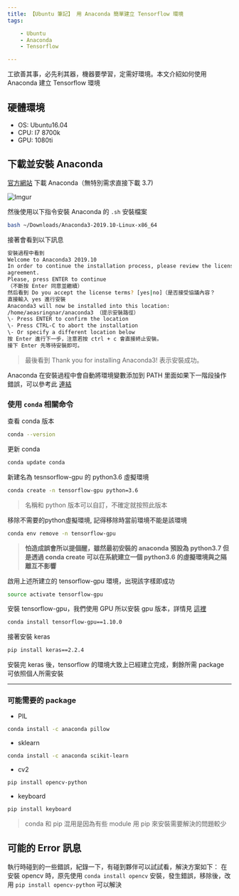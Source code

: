 ```yaml
---
title: 【Ubuntu 筆記】 用 Anaconda 簡單建立 Tensorflow 環境
tags:

    - Ubuntu
    - Anaconda
    - Tensorflow

---
```

工欲善其事，必先利其器，機器要學習，定需好環境。本文介紹如何使用 Anaconda 建立 Tensorflow 環境

## 硬體環境

* OS: Ubuntu16.04
* CPU: I7 8700k
* GPU: 1080ti

## 下載並安裝 Anaconda

[官方網站](https://www.anaconda.com/distribution/) 下載 Anaconda（無特別需求直接下載 3.7)

![Imgur](https://i.imgur.com/8YWWT2a.png)

然後使用以下指令安裝 Anaconda 的 `.sh` 安裝檔案

``` bash
bash ~/Downloads/Anaconda3-2019.10-Linux-x86_64
```

接著會看到以下訊息

``` bash
安裝過程中看到
Welcome to Anaconda3 2019.10
In order to continue the installation process, please review the license
agreement.
Please, press ENTER to continue
（不斷按 Enter 同意並繼續）
然后看到 Do you accept the license terms? [yes|no]（是否接受協議內容？
直接輸入 yes 進行安裝
Anaconda3 will now be installed into this location:
/home/aeasringnar/anaconda3 （提示安裝路徑）
\- Press ENTER to confirm the location
\- Press CTRL-C to abort the installation
\- Or specify a different location below
按 Enter 進行下一步，注意若按 ctrl + c 會直接終止安裝。
接下 Enter 先等待安裝即可。
```

> 最後看到 Thank you for installing Anaconda3! 表示安裝成功。

Anaconda 在安裝過程中會自動將環境變數添加到 PATH 里面如果下一階段操作錯誤，可以參考此 [連結](https://parg.co/WpE)

### 使用 `conda` 相關命令

查看 conda 版本

``` bash
conda --version
```

更新 conda

``` bash
conda update conda
```

新建名為 tesnsorflow-gpu 的 python3.6 虛擬環境

``` bash
conda create -n tensorflow-gpu python=3.6
```

> 名稱和 python 版本可以自訂，不確定就按照此版本

移除不需要的python虛擬環境, 記得移除時當前環境不能是該環境

``` bash
conda env remove -n tensorflow-gpu
```

> **怕造成誤會所以提個醒，雖然最初安裝的 anaconda 預設為 python3.7 但是透過 conda create 可以在系統建立一個 python3.6 的虛擬環境與之隔離互不影響**

啟用上述所建立的 tensorflow-gpu 環境，出現該字樣即成功

``` bash
source activate tensorflow-gpu
```

安裝 tensorflow-gpu，我們使用 GPU 所以安裝 gpu 版本，詳情見 [這裡](https://parg.co/WZK)

``` bash
conda install tensorflow-gpu==1.10.0
```

接著安裝 keras

``` bash
pip install keras==2.2.4
```

安裝完 keras 後，tensorflow 的環境大致上已經建立完成，剩餘所需 package 可依照個人所需安裝

---

### 可能需要的 package

* PIL

``` bash
conda install -c anaconda pillow
```

* sklearn

``` bash
conda install -c anaconda scikit-learn
```

* cv2

``` bash
pip install opencv-python
```

* keyboard

``` bash
pip install keyboard
```

> conda 和 pip 混用是因為有些 module 用 pip 來安裝需要解決的問題較少

## 可能的 Error 訊息

執行時碰到的一些錯誤，紀錄一下，有碰到夥伴可以試試看，解決方案如下：
在安裝 opencv 時，原先使用 `conda install opencv` 安裝，發生錯誤，移除後，改用 `pip install opencv-python` 可以解決
